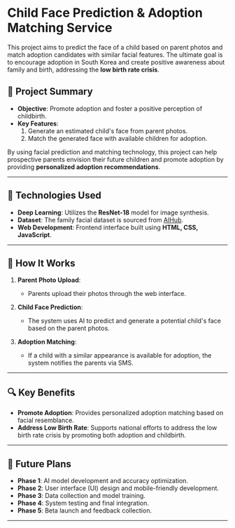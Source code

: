# Child Face Prediction & Adoption Matching Service

This project aims to predict the face of a child based on parent photos and match adoption candidates with similar facial features. The ultimate goal is to encourage adoption in South Korea and create positive awareness about family and birth, addressing the **low birth rate crisis**.

## 📝 Project Summary

- **Objective**: Promote adoption and foster a positive perception of childbirth.
- **Key Features**:
  1. Generate an estimated child's face from parent photos.
  2. Match the generated face with available children for adoption.
  
By using facial prediction and matching technology, this project can help prospective parents envision their future children and promote adoption by providing **personalized adoption recommendations**.

---

## 🔧 Technologies Used

- **Deep Learning**: Utilizes the **ResNet-18** model for image synthesis.
- **Dataset**: The family facial dataset is sourced from [AIHub](https://aihub.or.kr/aihubdata/data/view.do?dataSetSn=528).
- **Web Development**: Frontend interface built using **HTML, CSS, JavaScript**.

---

## 🚀 How It Works

1. **Parent Photo Upload**:
   - Parents upload their photos through the web interface.
  
2. **Child Face Prediction**:
   - The system uses AI to predict and generate a potential child's face based on the parent photos.
   
3. **Adoption Matching**:
   - If a child with a similar appearance is available for adoption, the system notifies the parents via SMS.

---

## 🔍 Key Benefits

- **Promote Adoption**: Provides personalized adoption matching based on facial resemblance.
- **Address Low Birth Rate**: Supports national efforts to address the low birth rate crisis by promoting both adoption and childbirth.

---

## 📅 Future Plans

- **Phase 1**: AI model development and accuracy optimization.
- **Phase 2**: User interface (UI) design and mobile-friendly development.
- **Phase 3**: Data collection and model training.
- **Phase 4**: System testing and final integration.
- **Phase 5**: Beta launch and feedback collection.

---
